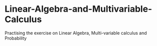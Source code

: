 # Linear-Algebra-and-Multivariable-Calculus
Practising the exercise on Linear Algebra, Multi-variable calculus and Probability 
